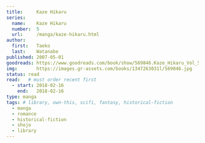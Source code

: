 ```yaml
---
title:     Kaze Hikaru
series:    
  name:    Kaze Hikaru
  number:  5
  url:     /manga/kaze-hikaru.html
author: 
  first:   Taeko 
  last:    Watanabe
published: 2007-05-01 
goodreads: https://www.goodreads.com/book/show/569846.Kaze_Hikaru_Vol_5
img:       https://images.gr-assets.com/books/1347263031l/569846.jpg
status: read
read:   # must order recent first
  - start: 2018-02-16 
    end:   2018-02-16
type: manga
tags: # library, own-this, scifi, fantasy, historical-fiction
  - manga
  - romance
  - historical-fiction
  - shojo
  - library
---
```


